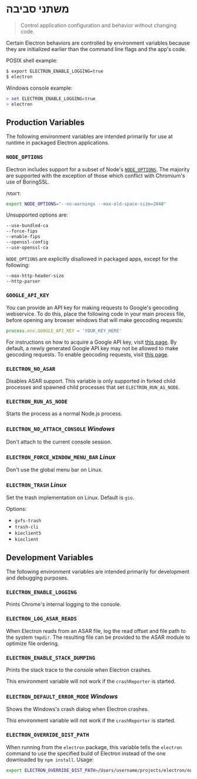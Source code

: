 # משתני סביבה

> Control application configuration and behavior without changing code.

Certain Electron behaviors are controlled by environment variables because they are initialized earlier than the command line flags and the app's code.

POSIX shell example:

```sh
$ export ELECTRON_ENABLE_LOGGING=true
$ electron
```

Windows console example:

```powershell
> set ELECTRON_ENABLE_LOGGING=true
> electron
```

## Production Variables

The following environment variables are intended primarily for use at runtime in packaged Electron applications.

### `NODE_OPTIONS`

Electron includes support for a subset of Node's [`NODE_OPTIONS`](https://nodejs.org/api/cli.html#cli_node_options_options). The majority are supported with the exception of those which conflict with Chromium's use of BoringSSL.

דוגמה:

```sh
export NODE_OPTIONS="--no-warnings --max-old-space-size=2048"
```

Unsupported options are:

```sh
--use-bundled-ca
--force-fips
--enable-fips
--openssl-config
--use-openssl-ca
```

`NODE_OPTIONS` are explicitly disallowed in packaged apps, except for the following:

```sh
--max-http-header-size
--http-parser
```

### `GOOGLE_API_KEY`

You can provide an API key for making requests to Google's geocoding webservice. To do this, place the following code in your main process file, before opening any browser windows that will make geocoding requests:

```javascript
process.env.GOOGLE_API_KEY = 'YOUR_KEY_HERE'
```

For instructions on how to acquire a Google API key, visit [this page](https://developers.google.com/maps/documentation/javascript/get-api-key). By default, a newly generated Google API key may not be allowed to make geocoding requests. To enable geocoding requests, visit [this page](https://developers.google.com/maps/documentation/geocoding/get-api-key).

### `ELECTRON_NO_ASAR`

Disables ASAR support. This variable is only supported in forked child processes and spawned child processes that set `ELECTRON_RUN_AS_NODE`.

### `ELECTRON_RUN_AS_NODE`

Starts the process as a normal Node.js process.

### `ELECTRON_NO_ATTACH_CONSOLE` *Windows*

Don't attach to the current console session.

### `ELECTRON_FORCE_WINDOW_MENU_BAR` *Linux*

Don't use the global menu bar on Linux.

### `ELECTRON_TRASH` *Linux*

Set the trash implementation on Linux. Default is `gio`.

Options:

* `gvfs-trash`
* `trash-cli`
* `kioclient5`
* `kioclient`

## Development Variables

The following environment variables are intended primarily for development and debugging purposes.

### `ELECTRON_ENABLE_LOGGING`

Prints Chrome's internal logging to the console.

### `ELECTRON_LOG_ASAR_READS`

When Electron reads from an ASAR file, log the read offset and file path to the system `tmpdir`. The resulting file can be provided to the ASAR module to optimize file ordering.

### `ELECTRON_ENABLE_STACK_DUMPING`

Prints the stack trace to the console when Electron crashes.

This environment variable will not work if the `crashReporter` is started.

### `ELECTRON_DEFAULT_ERROR_MODE` *Windows*

Shows the Windows's crash dialog when Electron crashes.

This environment variable will not work if the `crashReporter` is started.

### `ELECTRON_OVERRIDE_DIST_PATH`

When running from the `electron` package, this variable tells the `electron` command to use the specified build of Electron instead of the one downloaded by `npm install`. Usage:

```sh
export ELECTRON_OVERRIDE_DIST_PATH=/Users/username/projects/electron/out/Debug
```
